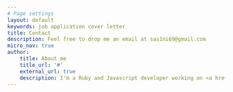 ```yaml
---
# Page settings
layout: default
keywords: job application cover letter
title: Contact
description: Feel free to drop me an email at sas1ni69@gmail.com
micro_nav: true
author:
    title: About me
    title_url: '#'
    external_url: true
    description: I'm a Ruby and Javascript developer working on <a href="https://cliniko.com" target="_blank">Cliniko</a>. <br><br>I am based in Kuala Lumpur, Malaysia.
---
```

